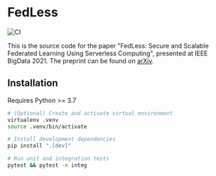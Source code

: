 FedLess
================================

![CI](https://github.com/andreas-grafberger/fedless/workflows/Lint,Test,Deploy/badge.svg)

This is the source code for the paper "FedLess: Secure and Scalable Federated Learning Using Serverless Computing", 
presented at IEEE BigData 2021. The preprint can be found on [arXiv](https://arxiv.org/abs/2111.03396).

## Installation

Requires Python >= 3.7

```bash
# (Optional) Create and activate virtual environment
virtualenv .venv
source .venv/bin/activate

# Install development dependencies
pip install ".[dev]"

# Run unit and integration tests
pytest && pytest -m integ
```
